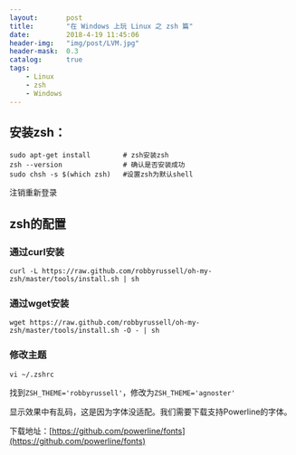 ```yaml
---
layout:       post
title:        "在 Windows 上玩 Linux 之 zsh 篇"
date:         2018-4-19 11:45:06
header-img:   "img/post/LVM.jpg"
header-mask:  0.3
catalog:      true
tags:
    - Linux 
    - zsh
    - Windows
---
```


## 安装zsh：
    
```shell
sudo apt-get install        # zsh安装zsh
zsh --version               # 确认是否安装成功
sudo chsh -s $(which zsh)   #设置zsh为默认shell
```
注销重新登录
## zsh的配置
### 通过curl安装
```shell
curl -L https://raw.github.com/robbyrussell/oh-my-zsh/master/tools/install.sh | sh
```
### 通过wget安装
```shell
wget https://raw.github.com/robbyrussell/oh-my-zsh/master/tools/install.sh -O - | sh
```

### 修改主题
```shell
vi ~/.zshrc
```
找到`ZSH_THEME='robbyrussell'`，修改为`ZSH_THEME='agnoster'`

显示效果中有乱码，这是因为字体没适配。我们需要下载支持Powerline的字体。

下载地址：[https://github.com/powerline/fonts](https://github.com/powerline/fonts)
